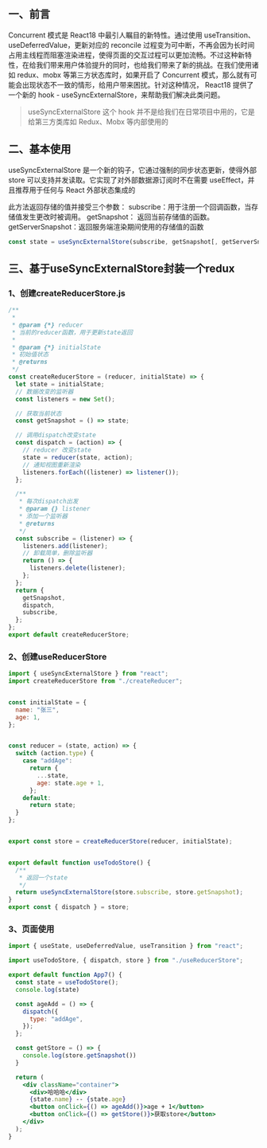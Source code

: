 ## 一、前言
Concurrent 模式是 React18 中最引人瞩目的新特性。通过使用 useTransition、useDeferredValue，更新对应的 reconcile 过程变为可中断，不再会因为长时间占用主线程而阻塞渲染进程，使得页面的交互过程可以更加流畅。不过这种新特性，在给我们带来用户体验提升的同时，也给我们带来了新的挑战。在我们使用诸如 redux、mobx 等第三方状态库时，如果开启了 Concurrent 模式，那么就有可能会出现状态不一致的情形，给用户带来困扰。针对这种情况， React18 提供了一个新的 hook - useSyncExternalStore，来帮助我们解决此类问题。
> useSyncExternalStore 这个 hook 并不是给我们在日常项目中用的，它是给第三方类库如 Redux、Mobx 等内部使用的

## 二、基本使用
useSyncExternalStore 是一个新的钩子，它通过强制的同步状态更新，使得外部 store 可以支持并发读取。它实现了对外部数据源订阅时不在需要 useEffect，并且推荐用于任何与 React 外部状态集成的

此方法返回存储的值并接受三个参数：
subscribe：用于注册一个回调函数，当存储值发生更改时被调用。
getSnapshot： 返回当前存储值的函数。
getServerSnapshot：返回服务端渲染期间使用的存储值的函数
```jsx
const state = useSyncExternalStore(subscribe, getSnapshot[, getServerSnapshot]);

```
## 三、基于useSyncExternalStore封装一个redux
### 1、创建createReducerStore.js
```jsx
/**
 * 
 * @param {*} reducer 
 * 当前的reducer函数，用于更新state返回
 * 
 * @param {*} initialState 
 * 初始值状态
 * @returns 
 */
const createReducerStore = (reducer, initialState) => {
  let state = initialState;
  // 数据改变的监听器
  const listeners = new Set();

  // 获取当前状态
  const getSnapshot = () => state;

  // 调用dispatch改变state
  const dispatch = (action) => {
    // reducer 改变state
    state = reducer(state, action);
    // 通知视图重新渲染
    listeners.forEach((listener) => listener());
  };

  /**
   * 每次dispatch出发
   * @param {} listener 
   * 添加一个监听器
   * @returns 
   */
  const subscribe = (listener) => {
    listeners.add(listener);
    // 卸载简单，删除监听器
    return () => {
      listeners.delete(listener);
    };
  };
  return {
    getSnapshot,
    dispatch,
    subscribe,
  };
};
export default createReducerStore;

```
### 2、创建useReducerStore
```javascript
import { useSyncExternalStore } from "react";
import createReducerStore from "./createReducer";


const initialState = {
  name: "张三",
  age: 1,
};


const reducer = (state, action) => {
  switch (action.type) {
    case "addAge":
      return {
        ...state,
        age: state.age + 1,
      };
    default:
      return state;
  }
};


export const store = createReducerStore(reducer, initialState);


export default function useTodoStore() {
  /**
   * 返回一个state
   */
  return useSyncExternalStore(store.subscribe, store.getSnapshot);
}
export const { dispatch } = store;
```
### 3、页面使用
```jsx
import { useState, useDeferredValue, useTransition } from "react";

import useTodoStore, { dispatch, store } from "./useReducerStore";

export default function App7() {
  const state = useTodoStore();
  console.log(state)

  const ageAdd = () => {
    dispatch({
      type: "addAge",
    });
  };

  const getStore = () => {
    console.log(store.getSnapshot())  
  }

  return (
    <div className="container">
      <div>哈哈哈</div>
      {state.name} -- {state.age}
      <button onClick={() => ageAdd()}>age + 1</button>
      <button onClick={() => getStore()}>获取store</button>
    </div>
  );
}

```

